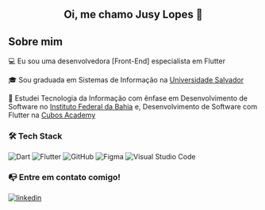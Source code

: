 <h2 align="center">Oi, me chamo Jusy Lopes 👋</h2>

## Sobre mim

💻 Eu sou uma desenvolvedora [Front-End] especialista em Flutter

🎓 Sou graduada em Sistemas de Informação na [Universidade Salvador](https://www.unifacs.br)

📓 Estudei Tecnologia da Informação com ênfase em Desenvolvimento de Software no [Instituto Federal da Bahia](https://portal.ifba.edu.br) e, Desenvolvimento de Software com Flutter na [Cubos Academy](https://cubos.academy/)


### 🛠 Tech Stack

![Dart](https://img.shields.io/badge/-Dart-05122A?style=flat&logo=dart&logoColor=007ACC)
![Flutter](https://img.shields.io/badge/Flutter-05122A?style=flat&logo=flutter&logoColor=00ADD8)
![GitHub](https://img.shields.io/badge/-GitHub-05122A?style=flat&logo=github&logoColor=00ADD8)
![Figma](https://img.shields.io/badge/-Figma-05122A?style=flat&logo=figma)
![Visual Studio Code](https://img.shields.io/badge/-Visual%20Studio%20Code-05122A?style=flat&logo=visual-studio-code&logoColor=007ACC)

### 📭 Entre em contato comigo! 
<div>  
 <a href="https://www.linkedin.com/in/jusy-lopes/" > <img align="center" src="https://img.shields.io/badge/- jusylopes-05122A?style=flat&logo=linkedin" alt="linkedin"/>
</div> 
  
